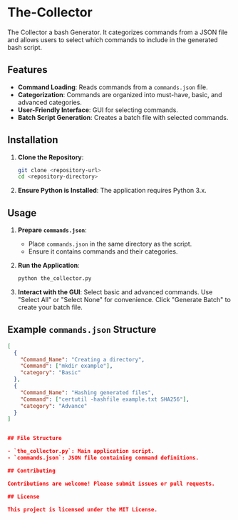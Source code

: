 # The-Collector

The Collector a bash Generator. It categorizes commands from a JSON file and allows users to select which commands to include in the generated bash script.

## Features

- **Command Loading**: Reads commands from a `commands.json` file.
- **Categorization**: Commands are organized into must-have, basic, and advanced categories.
- **User-Friendly Interface**: GUI for selecting commands.
- **Batch Script Generation**: Creates a batch file with selected commands.

## Installation

1. **Clone the Repository**:
   ```bash
   git clone <repository-url>
   cd <repository-directory>
2. **Ensure Python is Installed**:
The application requires Python 3.x.

## Usage

1. **Prepare `commands.json`**:
   - Place `commands.json` in the same directory as the script.
   - Ensure it contains commands and their categories.

2. **Run the Application**:
   ```bash
   python the_collector.py

3. **Interact with the GUI**:
Select basic and advanced commands.
Use "Select All" or "Select None" for convenience.
Click "Generate Batch" to create your batch file.


## Example `commands.json` Structure

```json
[
  {
    "Command_Name": "Creating a directory",
    "Command": ["mkdir example"],
    "category": "Basic"
  },
  {
    "Command_Name": "Hashing generated files",
    "Command": ["certutil -hashfile example.txt SHA256"],
    "category": "Advance"
  }
]


## File Structure

- `the_collector.py`: Main application script.
- `commands.json`: JSON file containing command definitions.

## Contributing

Contributions are welcome! Please submit issues or pull requests.

## License

This project is licensed under the MIT License.


